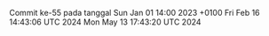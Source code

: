 Commit ke-55 pada tanggal Sun Jan 01 14:00 2023 +0100
Fri Feb 16 14:43:06 UTC 2024
Mon May 13 17:43:20 UTC 2024
